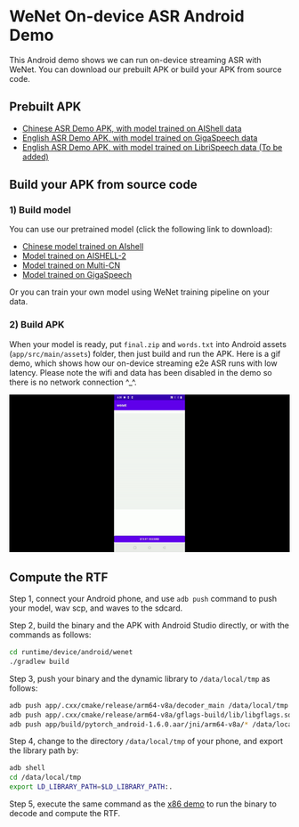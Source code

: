 # WeNet On-device ASR Android Demo

This Android demo shows we can run on-device streaming ASR with WeNet. You can download our prebuilt APK or build your APK from source code.

## Prebuilt APK

* [Chinese ASR Demo APK, with model trained on AIShell data](http://mobvoi-speech-public.ufile.ucloud.cn/public/wenet/aishell/20210202_app.apk)
* [English ASR Demo APK, with model trained on GigaSpeech data](http://mobvoi-speech-public.ufile.ucloud.cn/public/wenet/gigaspeech/20210823_app.apk)
* [English ASR Demo APK, with model trained on LibriSpeech data (To be added)]()

## Build your APK from source code

### 1) Build model

You can use our pretrained model (click the following link to download):

* [Chinese model trained on AIshell](http://mobvoi-speech-public.ufile.ucloud.cn/public/wenet/aishell/20210601_unified_transformer_device.tar.gz)
* [Model trained on AISHELL-2](http://mobvoi-speech-public.ufile.ucloud.cn/public/wenet/aishell2/20210602_unified_transformer_device.tar.gz)
* [Model trained on Multi-CN](http://mobvoi-speech-public.ufile.ucloud.cn/public/wenet/multi_cn/20210815_unified_conformer_device.tar.gz)
* [Model trained on GigaSpeech](http://mobvoi-speech-public.ufile.ucloud.cn/public/wenet/gigaspeech/20210823_u2pp_transformer_device.tar.gz)

Or you can train your own model using WeNet training pipeline on your data.

### 2) Build APK

When your model is ready, put `final.zip` and `words.txt` into Android assets (`app/src/main/assets`) folder,
then just build and run the APK. Here is a gif demo, which shows how our on-device streaming e2e ASR runs with low latency.
Please note the wifi and data has been disabled in the demo so there is no network connection ^\_^.

![Runtime android demo](../../../../docs/images/runtime_android.gif)

## Compute the RTF

Step 1, connect your Android phone, and use `adb push` command to push your model, wav scp, and waves to the sdcard.

Step 2, build the binary and the APK with Android Studio directly, or with the commands as follows:

``` sh
cd runtime/device/android/wenet
./gradlew build
```

Step 3, push your binary and the dynamic library to `/data/local/tmp` as follows:

``` sh
adb push app/.cxx/cmake/release/arm64-v8a/decoder_main /data/local/tmp
adb push app/.cxx/cmake/release/arm64-v8a/gflags-build/lib/libgflags.so /data/local/tmp
adb push app/build/pytorch_android-1.6.0.aar/jni/arm64-v8a/* /data/local/tmp
```

Step 4, change to the directory `/data/local/tmp` of your phone, and export the library path by:

``` sh
adb shell
cd /data/local/tmp
export LD_LIBRARY_PATH=$LD_LIBRARY_PATH:.
```

Step 5, execute the same command as the [x86 demo](../../../server/x86) to run the binary to decode and compute the RTF.
